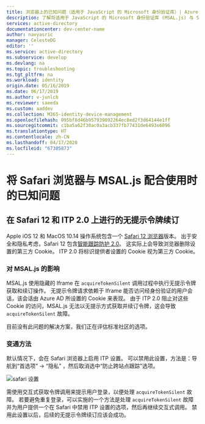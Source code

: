 ```yaml
---
title: 浏览器上的已知问题（适用于 JavaScript 的 Microsoft 身份验证库）| Azure
description: 了解将适用于 JavaScript 的 Microsoft 身份验证库 (MSAL.js) 与 Safari 浏览器配合使用时的已知问题。
services: active-directory
documentationcenter: dev-center-name
author: navyasric
manager: CelesteDG
editor: ''
ms.service: active-directory
ms.subservice: develop
ms.devlang: na
ms.topic: troubleshooting
ms.tgt_pltfrm: na
ms.workload: identity
origin.date: 05/16/2019
ms.date: 06/17/2019
ms.author: v-junlch
ms.reviewer: saeeda
ms.custom: aaddev
ms.collection: M365-identity-device-management
ms.openlocfilehash: 095bf8d46b957939092264ec8ed2f3d64144e1ff
ms.sourcegitcommit: c1ba5a62f30ac0a3acb337fb77431de6493e6096
ms.translationtype: HT
ms.contentlocale: zh-CN
ms.lasthandoff: 04/17/2020
ms.locfileid: "67305873"
---
```

# <a name="known-issues-on-safari-browser-with-msaljs"></a>将 Safari 浏览器与 MSAL.js 配合使用时的已知问题 

## <a name="silent-token-renewal-on-safari-12-and-itp-20"></a>在 Safari 12 和 ITP 2.0 上进行的无提示令牌续订

Apple iOS 12 和 MacOS 10.14 操作系统包含一个 [Safari 12 浏览器](https://developer.apple.com/safari/whats-new/)版本。 出于安全和隐私考虑，Safari 12 包含[智能跟踪防护 2.0](https://webkit.org/blog/8311/intelligent-tracking-prevention-2-0/)。 这实际上会导致浏览器删除设置的第三方 Cookie。 ITP 2.0 将标识提供者设置的 Cookie 视为第三方 Cookie。

### <a name="impact-on-msaljs"></a>对 MSAL.js 的影响

MSAL.js 使用隐藏的 Iframe 在 `acquireTokenSilent` 调用过程中执行无提示令牌获取和续订操作。 无提示令牌请求依赖于 Iframe 能否访问经身份验证的用户会话，该会话由 Azure AD 所设置的 Cookie 来表现。 由于 ITP 2.0 阻止对这些 Cookie 的访问，MSAL.js 无法以无提示方式获取并续订令牌，这会导致 `acquireTokenSilent` 故障。

目前没有此问题的解决方案，我们正在评估标准社区的选项。

### <a name="work-around"></a>变通方法

默认情况下，会在 Safari 浏览器上启用 ITP 设置。 可以禁用此设置，方法是：导航到“首选项”   -> “隐私”  ，然后取消选中“防止跨站点跟踪”选项。 

![safari 设置](./media/msal-js-known-issue-safari-browser/safari.png)

需使用交互式获取令牌调用来提示用户登录，以便处理 `acquireTokenSilent` 故障。
若要避免重复登录，可以实施的一个方法是处理 `acquireTokenSilent` 故障并为用户提供一个在 Safari 中禁用 ITP 设置的选项，然后再继续交互式调用。 禁用此设置以后，后续的无提示令牌续订应该会成功。

